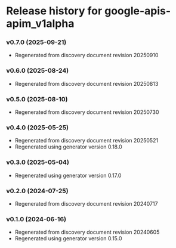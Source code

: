 # Release history for google-apis-apim_v1alpha

### v0.7.0 (2025-09-21)

* Regenerated from discovery document revision 20250910

### v0.6.0 (2025-08-24)

* Regenerated from discovery document revision 20250813

### v0.5.0 (2025-08-10)

* Regenerated from discovery document revision 20250730

### v0.4.0 (2025-05-25)

* Regenerated from discovery document revision 20250521
* Regenerated using generator version 0.18.0

### v0.3.0 (2025-05-04)

* Regenerated using generator version 0.17.0

### v0.2.0 (2024-07-25)

* Regenerated from discovery document revision 20240717

### v0.1.0 (2024-06-16)

* Regenerated from discovery document revision 20240605
* Regenerated using generator version 0.15.0

